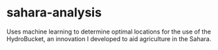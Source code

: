 # sahara-analysis
Uses machine learning to determine optimal locations for the use of the HydroBucket, an innovation I developed to aid agriculture in the Sahara.
